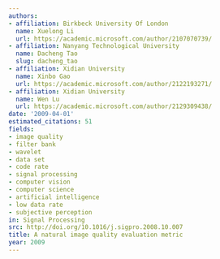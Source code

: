 ```yaml
---
authors:
- affiliation: Birkbeck University Of London
  name: Xuelong Li
  url: https://academic.microsoft.com/author/2107070739/
- affiliation: Nanyang Technological University
  name: Dacheng Tao
  slug: dacheng_tao
- affiliation: Xidian University
  name: Xinbo Gao
  url: https://academic.microsoft.com/author/2122193271/
- affiliation: Xidian University
  name: Wen Lu
  url: https://academic.microsoft.com/author/2129309438/
date: '2009-04-01'
estimated_citations: 51
fields:
- image quality
- filter bank
- wavelet
- data set
- code rate
- signal processing
- computer vision
- computer science
- artificial intelligence
- low data rate
- subjective perception
in: Signal Processing
src: http://doi.org/10.1016/j.sigpro.2008.10.007
title: A natural image quality evaluation metric
year: 2009
---
```


